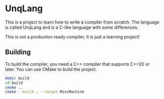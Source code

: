 # UnqLang

This is a project to learn how to write a compiler from scratch.
The language is called UnqLang and is a C-like language with some differences.

This is not a production ready compiler, it is just a learning project!

## Building

To build the compiler, you need a C++ compiler that supports C++20 or later.
You can use CMake to build the project.

```bash
mkdir build
cd build
cmake ..
cmake --build . --target MiscMachine
```

